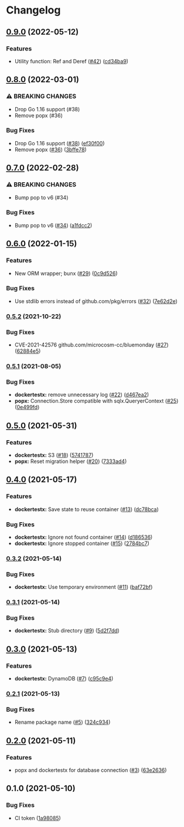 # Changelog

## [0.9.0](https://www.github.com/tier4/x-go/compare/v0.8.0...v0.9.0) (2022-05-12)


### Features

* Utility function: Ref and Deref ([#42](https://www.github.com/tier4/x-go/issues/42)) ([cd34ba9](https://www.github.com/tier4/x-go/commit/cd34ba9722cd0f0aac1561230d59fdcfe37a9005))

## [0.8.0](https://www.github.com/tier4/x-go/compare/v0.7.0...v0.8.0) (2022-03-01)


### ⚠ BREAKING CHANGES

* Drop Go 1.16 support (#38)
* Remove popx (#36)

### Bug Fixes

* Drop Go 1.16 support ([#38](https://www.github.com/tier4/x-go/issues/38)) ([ef30f00](https://www.github.com/tier4/x-go/commit/ef30f00eca5acc25b85054f2ee3c2e85a8f4e797))
* Remove popx ([#36](https://www.github.com/tier4/x-go/issues/36)) ([3bffe78](https://www.github.com/tier4/x-go/commit/3bffe782c2eceee47c0539e7f7cc224f72d5fa6a))

## [0.7.0](https://www.github.com/tier4/x-go/compare/v0.6.0...v0.7.0) (2022-02-28)


### ⚠ BREAKING CHANGES

* Bump pop to v6 (#34)

### Bug Fixes

* Bump pop to v6 ([#34](https://www.github.com/tier4/x-go/issues/34)) ([a1fdcc2](https://www.github.com/tier4/x-go/commit/a1fdcc2d367f4a2f002f6cabd57d7bcf1637f321))

## [0.6.0](https://www.github.com/tier4/x-go/compare/v0.5.2...v0.6.0) (2022-01-15)


### Features

* New ORM wrapper; bunx ([#29](https://www.github.com/tier4/x-go/issues/29)) ([0c9d526](https://www.github.com/tier4/x-go/commit/0c9d5265883e1a0c94ed632699391586bc5c93fc))


### Bug Fixes

* Use stdlib errors instead of github.com/pkg/errors ([#32](https://www.github.com/tier4/x-go/issues/32)) ([7e62d2e](https://www.github.com/tier4/x-go/commit/7e62d2e5f854652e5435188afa807e91a99f9246))

### [0.5.2](https://www.github.com/tier4/x-go/compare/v0.5.1...v0.5.2) (2021-10-22)


### Bug Fixes

* CVE-2021-42576 github.com/microcosm-cc/bluemonday ([#27](https://www.github.com/tier4/x-go/issues/27)) ([62884e5](https://www.github.com/tier4/x-go/commit/62884e50964b8fb04e2a12f21561a0ccada4a2e1))

### [0.5.1](https://www.github.com/tier4/x-go/compare/v0.5.0...v0.5.1) (2021-08-05)


### Bug Fixes

* **dockertestx:** remove unnecessary log ([#22](https://www.github.com/tier4/x-go/issues/22)) ([d467ea2](https://www.github.com/tier4/x-go/commit/d467ea231ec8037f4b5c9bacbffa0290ba27eaa8))
* **popx:** Connection.Store compatible with sqlx.QueryerContext ([#25](https://www.github.com/tier4/x-go/issues/25)) ([0e499fd](https://www.github.com/tier4/x-go/commit/0e499fd4ecb4da0600bf53fd76706bc4c2824b06))

## [0.5.0](https://www.github.com/tier4/x-go/compare/v0.4.0...v0.5.0) (2021-05-31)


### Features

* **dockertestx:** S3 ([#18](https://www.github.com/tier4/x-go/issues/18)) ([5741787](https://www.github.com/tier4/x-go/commit/5741787f2e6e45a0d0cfe0bffef8f2cb4d935472))
* **popx:** Reset migration helper ([#20](https://www.github.com/tier4/x-go/issues/20)) ([7333ad4](https://www.github.com/tier4/x-go/commit/7333ad404fe511df33248890d6de468bf047997a))

## [0.4.0](https://www.github.com/tier4/x-go/compare/v0.3.2...v0.4.0) (2021-05-17)


### Features

* **dockertestx:** Save state to reuse container ([#13](https://www.github.com/tier4/x-go/issues/13)) ([dc78bca](https://www.github.com/tier4/x-go/commit/dc78bca42a409b92627a19163453bb7f5516d391))


### Bug Fixes

* **dockertestx:** Ignore not found container ([#14](https://www.github.com/tier4/x-go/issues/14)) ([d186536](https://www.github.com/tier4/x-go/commit/d186536fa943f8c75a3ae0775e81e21cdd05b5e6))
* **dockertestx:** Ignore stopped container ([#15](https://www.github.com/tier4/x-go/issues/15)) ([2784bc7](https://www.github.com/tier4/x-go/commit/2784bc7869428a1093fdb7498a1d7c510745136e))

### [0.3.2](https://www.github.com/tier4/x-go/compare/v0.3.1...v0.3.2) (2021-05-14)


### Bug Fixes

* **dockertestx:** Use temporary environment ([#11](https://www.github.com/tier4/x-go/issues/11)) ([baf72bf](https://www.github.com/tier4/x-go/commit/baf72bfc2d19ca0e4a5f6cf2c1aae96bb5d809c1))

### [0.3.1](https://www.github.com/tier4/x-go/compare/v0.3.0...v0.3.1) (2021-05-14)


### Bug Fixes

* **dockertestx:** Stub directory ([#9](https://www.github.com/tier4/x-go/issues/9)) ([5d2f7dd](https://www.github.com/tier4/x-go/commit/5d2f7ddda495beb90901a8e40af8fc13c5da9bc4))

## [0.3.0](https://www.github.com/tier4/x-go/compare/v0.2.1...v0.3.0) (2021-05-13)


### Features

* **dockertestx:** DynamoDB ([#7](https://www.github.com/tier4/x-go/issues/7)) ([c95c9e4](https://www.github.com/tier4/x-go/commit/c95c9e4afe1cb4e74ed309d1687cb2dcf3e8f2c0))

### [0.2.1](https://www.github.com/tier4/x-go/compare/v0.2.0...v0.2.1) (2021-05-13)


### Bug Fixes

* Rename package name ([#5](https://www.github.com/tier4/x-go/issues/5)) ([324c934](https://www.github.com/tier4/x-go/commit/324c934245074ae3d1fbfef42b2f9d00df15acc3))

## [0.2.0](https://www.github.com/tier4/x-go/compare/v0.1.0...v0.2.0) (2021-05-11)


### Features

* popx and dockertestx for database connection ([#3](https://www.github.com/tier4/x-go/issues/3)) ([63e2636](https://www.github.com/tier4/x-go/commit/63e2636d373d59aa9075d6759ab0741d64cc5bb6))

## 0.1.0 (2021-05-10)


### Bug Fixes

* CI token ([1a98085](https://www.github.com/tier4/x-go/commit/1a9808515b2592666acb0a6eb079ab983cfedcfb))
